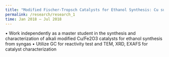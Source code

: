 ```yaml
---
title: "Modified Fischer-Tropsch Catalysts for Ethanol Synthesis: Cu supported on Fe2O3"
permalink: /research/research_1
time: Jan 2018 – Jul 2018
---
```

•	Work independently as a master student in the synthesis and characterization of alkali modified Cu/Fe2O3 catalysts for ethanol synthesis from syngas
•	Utilize GC for reactivity test and TEM, XRD, EXAFS for catalyst characterization
